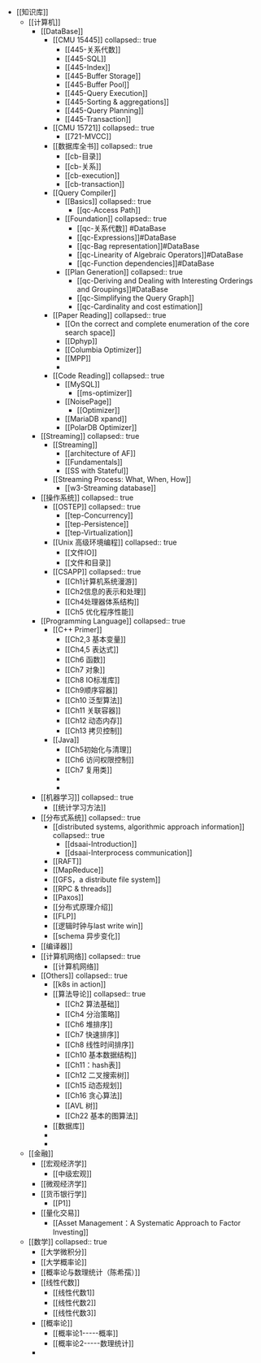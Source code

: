 - [[知识库]]
	- [[计算机]]
		- [[DataBase]]
			- [[CMU 15445]]
			  collapsed:: true
				- [[445-关系代数]]
				- [[445-SQL]]
				- [[445-Index]]
				- [[445-Buffer Storage]]
				- [[445-Buffer Pool]]
				- [[445-Query Execution]]
				- [[445-Sorting & aggregations]]
				- [[445-Query Planning]]
				- [[445-Transaction]]
			- [[CMU 15721]]
			  collapsed:: true
				- [[721-MVCC]]
			- [[数据库全书]]
			  collapsed:: true
				- [[cb-目录]]
				- [[cb-关系]]
				- [[cb-execution]]
				- [[cb-transaction]]
			- [[Query Compiler]]
				- [[Basics]]
				  collapsed:: true
					- [[qc-Access Path]]
				- [[Foundation]]
				  collapsed:: true
					- [[qc-关系代数]] #DataBase
					- [[qc-Expressions]]#DataBase
					- [[qc-Bag representation]]#DataBase
					- [[qc-Linearity of Algebraic Operators]]#DataBase
					- [[qc-Function dependencies]]#DataBase
				- [[Plan Generation]]
				  collapsed:: true
					- [[qc-Deriving and Dealing with Interesting Orderings and Groupings]]#DataBase
					- [[qc-Simplifying the Query Graph]]
					- [[qc-Cardinality and cost estimation]]
			- [[Paper Reading]]
			  collapsed:: true
				- [[On the correct and complete enumeration of the core search space]]
				- [[Dphyp]]
				- [[Columbia Optimizer]]
				- [[MPP]]
				-
			- [[Code Reading]]
			  collapsed:: true
				- [[MySQL]]
					- [[ms-optimizer]]
				- [[NoisePage]]
					- [[Optimizer]]
				- [[MariaDB xpand]]
				- [[PolarDB Optimizer]]
		- [[Streaming]]
		  collapsed:: true
			- [[Streaming]]
				- [[architecture of AF]]
				- [[Fundamentals]]
				- [[SS with Stateful]]
			- [[Streaming Process: What, When, How]]
				- [[w3-Streaming database]]
		- [[操作系统]]
		  collapsed:: true
			- [[OSTEP]]
			  collapsed:: true
				- [[tep-Concurrency]]
				- [[tep-Persistence]]
				- [[tep-Virtualization]]
			- [[Unix 高级环境编程]]
			  collapsed:: true
				- [[文件IO]]
				- [[文件和目录]]
			- [[CSAPP]]
			  collapsed:: true
				- [[Ch1计算机系统漫游]]
				- [[Ch2信息的表示和处理]]
				- [[Ch4处理器体系结构]]
				- [[Ch5 优化程序性能]]
		- [[Programming Language]]
		  collapsed:: true
			- [[C++ Primer]]
				- [[Ch2,3 基本变量]]
				- [[Ch4,5 表达式]]
				- [[Ch6 函数]]
				- [[Ch7 对象]]
				- [[Ch8 IO标准库]]
				- [[Ch9顺序容器]]
				- [[Ch10 泛型算法]]
				- [[Ch11 关联容器]]
				- [[Ch12 动态内存]]
				- [[Ch13 拷贝控制]]
			- [[Java]]
				- [[Ch5初始化与清理]]
				- [[Ch6 访问权限控制]]
				- [[Ch7 复用类]]
				-
				-
		- [[机器学习]]
		  collapsed:: true
			- [[统计学习方法]]
		- [[分布式系统]]
		  collapsed:: true
			- [[distributed systems,  algorithmic approach information]]
			  collapsed:: true
				- [[dsaai-Introduction]]
				- [[dsaai-Interprocess communication]]
			- [[RAFT]]
			- [[MapReduce]]
			- [[GFS，a distribute file system]]
			- [[RPC & threads]]
			- [[Paxos]]
			- [[分布式原理介绍]]
			- [[FLP]]
			- [[逻辑时钟与last write win]]
			- [[schema 异步变化]]
		- [[编译器]]
		- [[计算机网络]]
		  collapsed:: true
			- [[计算机网络]]
		- [[Others]]
		  collapsed:: true
			- [[k8s in action]]
			- [[算法导论]]
			  collapsed:: true
				- [[Ch2 算法基础]]
				- [[Ch4 分治策略]]
				- [[Ch6 堆排序]]
				- [[Ch7 快速排序]]
				- [[Ch8 线性时间排序]]
				- [[Ch10 基本数据结构]]
				- [[Ch11：hash表]]
				- [[Ch12 二叉搜索树]]
				- [[Ch15 动态规划]]
				- [[Ch16 贪心算法]]
				- [[AVL 树]]
				- [[Ch22 基本的图算法]]
			- [[数据库]]
			-
			-
	- [[金融]]
		- [[宏观经济学]]
			- [[中级宏观]]
		- [[微观经济学]]
		- [[货币银行学]]
			- [[P1]]
		- [[量化交易]]
			- [[Asset Management：A Systematic Approach to Factor Investing]]
	- [[数学]]
	  collapsed:: true
		- [[大学微积分]]
		- [[大学概率论]]
		- [[概率论与数理统计（陈希孺）]]
		- [[线性代数]]
			- [[线性代数1]]
			- [[线性代数2]]
			- [[线性代数3]]
		- [[概率论]]
			- [[概率论1-----概率]]
			- [[概率论2-----数理统计]]
		-